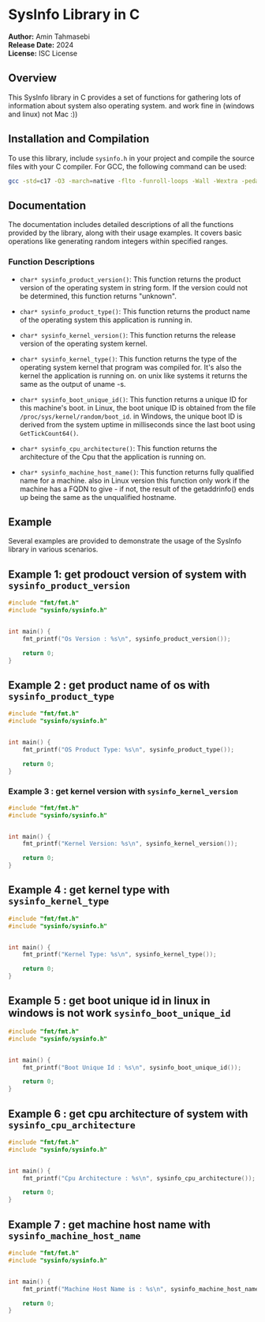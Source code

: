 # SysInfo Library in C

**Author:** Amin Tahmasebi  
**Release Date:** 2024  
**License:** ISC License


## Overview

This SysInfo library in C provides a set of functions for gathering lots of information about system also operating system. and work fine in (windows and linux) not Mac :))

## Installation and Compilation

To use this library, include `sysinfo.h` in your project and compile the source files with your C compiler. For GCC, the following command can be used:

```bash
gcc -std=c17 -O3 -march=native -flto -funroll-loops -Wall -Wextra -pedantic -s -o main ./main.c ./sysinfo/sysinfo.c
```

## Documentation

The documentation includes detailed descriptions of all the functions provided by the library, along with their usage examples. It covers basic operations like generating random integers within specified ranges.


### Function Descriptions

- `char* sysinfo_product_version()`: This function returns the product version of the operating system in string form. If the version could not be determined, this function returns "unknown".

- `char* sysinfo_product_type()`: This function returns the product name of the operating system this application is running in.
- `char* sysinfo_kernel_version()`: This function returns the release version of the operating system kernel.
- `char* sysinfo_kernel_type()`: This function returns the type of the operating system kernel that program was compiled for. It's also the kernel the application is running on. on unix like systems it returns the same as the output of uname -s.

- `char* sysinfo_boot_unique_id()`: This function returns a unique ID for this machine's boot. in Linux, the boot unique ID is obtained from the file `/proc/sys/kernel/random/boot_id`. in Windows, the unique boot ID is derived from the system uptime in milliseconds since the last boot using `GetTickCount64()`.

- `char* sysinfo_cpu_architecture()`: This function returns the architecture of the Cpu that the application is running on.
- `char* sysinfo_machine_host_name()`: This function returns fully qualified name for a machine.  also in Linux version this function only work if the machine has a FQDN to give - if not, the result of the getaddrinfo() ends up being the same as the unqualified hostname.


## Example 

Several examples are provided to demonstrate the usage of the SysInfo library in various scenarios.
## Example 1: get prodouct version of system with `sysinfo_product_version`

```c
#include "fmt/fmt.h"
#include "sysinfo/sysinfo.h"


int main() {
    fmt_printf("Os Version : %s\n", sysinfo_product_version());

    return 0;
}
```

## Example 2 : get product name of os with `sysinfo_product_type`

```c
#include "fmt/fmt.h"
#include "sysinfo/sysinfo.h"


int main() {
    fmt_printf("OS Product Type: %s\n", sysinfo_product_type());

    return 0;
}
```

### Example 3 : get kernel version with `sysinfo_kernel_version`

```c
#include "fmt/fmt.h"
#include "sysinfo/sysinfo.h"


int main() {
    fmt_printf("Kernel Version: %s\n", sysinfo_kernel_version());

    return 0;
}
```

## Example 4 : get kernel type with `sysinfo_kernel_type`

```c
#include "fmt/fmt.h"
#include "sysinfo/sysinfo.h"


int main() {
    fmt_printf("Kernel Type: %s\n", sysinfo_kernel_type());

    return 0;
}
```

## Example 5 : get boot unique id in linux in windows is not work `sysinfo_boot_unique_id`

```c
#include "fmt/fmt.h"
#include "sysinfo/sysinfo.h"


int main() {
    fmt_printf("Boot Unique Id : %s\n", sysinfo_boot_unique_id());

    return 0;
}
```

## Example 6 : get cpu architecture of system with `sysinfo_cpu_architecture`

```c
#include "fmt/fmt.h"
#include "sysinfo/sysinfo.h"


int main() {
    fmt_printf("Cpu Architecture : %s\n", sysinfo_cpu_architecture());

    return 0;
}
```

## Example 7 : get machine host name with `sysinfo_machine_host_name`

```c
#include "fmt/fmt.h"
#include "sysinfo/sysinfo.h"


int main() {
    fmt_printf("Machine Host Name is : %s\n", sysinfo_machine_host_name());

    return 0;
}
```
